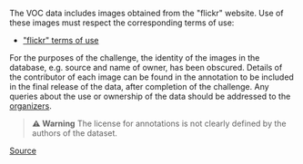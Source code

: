 The VOC data includes images obtained from the "flickr" website. Use of these images must respect the corresponding terms of use:

- [&#34;flickr&#34; terms of use](https://www.flickr.com/help/terms)

For the purposes of the challenge, the identity of the images in the database, e.g. source and name of owner, has been obscured. Details of the contributor of each image can be found in the annotation to be included in the final release of the data, after completion of the challenge. Any queries about the use or ownership of the data should be addressed to the [organizers](http://host.robots.ox.ac.uk/pascal/VOC/voc2012/index.html#organizers).

> **⚠️ Warning** The license for annotations is not clearly defined by the authors of the dataset.

[Source](http://host.robots.ox.ac.uk/pascal/VOC/voc2012/index.html#rights)
